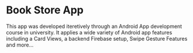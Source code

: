 # Book Store App
This app was developed iteretively through an Android App development course in university.
It applies a wide variety of Android app features including a Card Views, a backend Firebase setup, Swipe Gesture Features and more...
